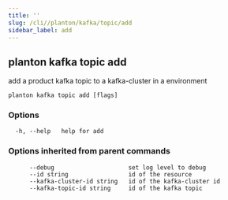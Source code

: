 ```yaml
---
title: ''
slug: /cli//planton/kafka/topic/add
sidebar_label: add
---
```

## planton kafka topic add

add a product kafka topic to a kafka-cluster in a environment

```
planton kafka topic add [flags]
```

### Options

```
  -h, --help   help for add
```

### Options inherited from parent commands

```
      --debug                     set log level to debug
      --id string                 id of the resource
      --kafka-cluster-id string   id of the kafka-cluster id
      --kafka-topic-id string     id of the kafka topic
```

